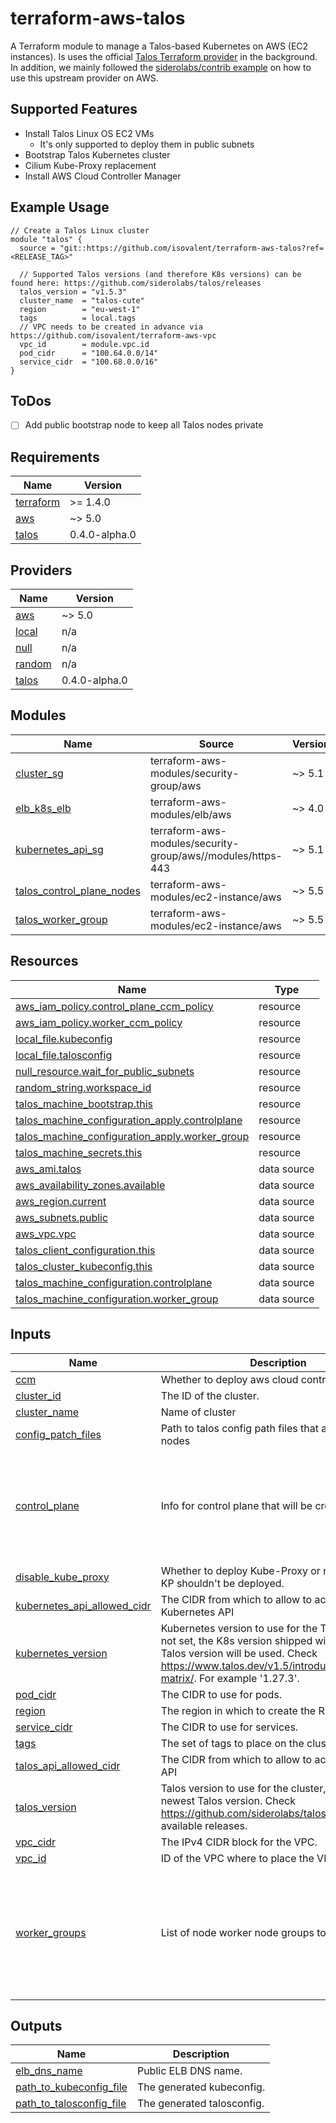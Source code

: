 # terraform-aws-talos

A Terraform module to manage a Talos-based Kubernetes on AWS (EC2 instances). Is uses the official [Talos Terraform provider](https://github.com/siderolabs/terraform-provider-talos) in the background. In addition, we mainly followed the [siderolabs/contrib example](https://github.com/siderolabs/contrib/tree/main/examples/terraform/aws) on how to use this upstream provider on AWS.

## Supported Features

- Install Talos Linux OS EC2 VMs
  - It's only supported to deploy them in public subnets
- Bootstrap Talos Kubernetes cluster
- Cilium Kube-Proxy replacement
- Install AWS Cloud Controller Manager

## Example Usage
```
// Create a Talos Linux cluster
module "talos" {
  source = "git::https://github.com/isovalent/terraform-aws-talos?ref=<RELEASE_TAG>"

  // Supported Talos versions (and therefore K8s versions) can be found here: https://github.com/siderolabs/talos/releases
  talos_version = "v1.5.3"
  cluster_name  = "talos-cute"
  region        = "eu-west-1"
  tags          = local.tags
  // VPC needs to be created in advance via https://github.com/isovalent/terraform-aws-vpc
  vpc_id        = module.vpc.id
  pod_cidr      = "100.64.0.0/14"
  service_cidr  = "100.68.0.0/16"
}
```

## ToDos
- [ ] Add public bootstrap node to keep all Talos nodes private

<!-- BEGIN_TF_DOCS -->
## Requirements

| Name | Version |
|------|---------|
| <a name="requirement_terraform"></a> [terraform](#requirement\_terraform) | >= 1.4.0 |
| <a name="requirement_aws"></a> [aws](#requirement\_aws) | ~> 5.0 |
| <a name="requirement_talos"></a> [talos](#requirement\_talos) | 0.4.0-alpha.0 |

## Providers

| Name | Version |
|------|---------|
| <a name="provider_aws"></a> [aws](#provider\_aws) | ~> 5.0 |
| <a name="provider_local"></a> [local](#provider\_local) | n/a |
| <a name="provider_null"></a> [null](#provider\_null) | n/a |
| <a name="provider_random"></a> [random](#provider\_random) | n/a |
| <a name="provider_talos"></a> [talos](#provider\_talos) | 0.4.0-alpha.0 |

## Modules

| Name | Source | Version |
|------|--------|---------|
| <a name="module_cluster_sg"></a> [cluster\_sg](#module\_cluster\_sg) | terraform-aws-modules/security-group/aws | ~> 5.1 |
| <a name="module_elb_k8s_elb"></a> [elb\_k8s\_elb](#module\_elb\_k8s\_elb) | terraform-aws-modules/elb/aws | ~> 4.0 |
| <a name="module_kubernetes_api_sg"></a> [kubernetes\_api\_sg](#module\_kubernetes\_api\_sg) | terraform-aws-modules/security-group/aws//modules/https-443 | ~> 5.1 |
| <a name="module_talos_control_plane_nodes"></a> [talos\_control\_plane\_nodes](#module\_talos\_control\_plane\_nodes) | terraform-aws-modules/ec2-instance/aws | ~> 5.5 |
| <a name="module_talos_worker_group"></a> [talos\_worker\_group](#module\_talos\_worker\_group) | terraform-aws-modules/ec2-instance/aws | ~> 5.5 |

## Resources

| Name | Type |
|------|------|
| [aws_iam_policy.control_plane_ccm_policy](https://registry.terraform.io/providers/hashicorp/aws/latest/docs/resources/iam_policy) | resource |
| [aws_iam_policy.worker_ccm_policy](https://registry.terraform.io/providers/hashicorp/aws/latest/docs/resources/iam_policy) | resource |
| [local_file.kubeconfig](https://registry.terraform.io/providers/hashicorp/local/latest/docs/resources/file) | resource |
| [local_file.talosconfig](https://registry.terraform.io/providers/hashicorp/local/latest/docs/resources/file) | resource |
| [null_resource.wait_for_public_subnets](https://registry.terraform.io/providers/hashicorp/null/latest/docs/resources/resource) | resource |
| [random_string.workspace_id](https://registry.terraform.io/providers/hashicorp/random/latest/docs/resources/string) | resource |
| [talos_machine_bootstrap.this](https://registry.terraform.io/providers/siderolabs/talos/0.4.0-alpha.0/docs/resources/machine_bootstrap) | resource |
| [talos_machine_configuration_apply.controlplane](https://registry.terraform.io/providers/siderolabs/talos/0.4.0-alpha.0/docs/resources/machine_configuration_apply) | resource |
| [talos_machine_configuration_apply.worker_group](https://registry.terraform.io/providers/siderolabs/talos/0.4.0-alpha.0/docs/resources/machine_configuration_apply) | resource |
| [talos_machine_secrets.this](https://registry.terraform.io/providers/siderolabs/talos/0.4.0-alpha.0/docs/resources/machine_secrets) | resource |
| [aws_ami.talos](https://registry.terraform.io/providers/hashicorp/aws/latest/docs/data-sources/ami) | data source |
| [aws_availability_zones.available](https://registry.terraform.io/providers/hashicorp/aws/latest/docs/data-sources/availability_zones) | data source |
| [aws_region.current](https://registry.terraform.io/providers/hashicorp/aws/latest/docs/data-sources/region) | data source |
| [aws_subnets.public](https://registry.terraform.io/providers/hashicorp/aws/latest/docs/data-sources/subnets) | data source |
| [aws_vpc.vpc](https://registry.terraform.io/providers/hashicorp/aws/latest/docs/data-sources/vpc) | data source |
| [talos_client_configuration.this](https://registry.terraform.io/providers/siderolabs/talos/0.4.0-alpha.0/docs/data-sources/client_configuration) | data source |
| [talos_cluster_kubeconfig.this](https://registry.terraform.io/providers/siderolabs/talos/0.4.0-alpha.0/docs/data-sources/cluster_kubeconfig) | data source |
| [talos_machine_configuration.controlplane](https://registry.terraform.io/providers/siderolabs/talos/0.4.0-alpha.0/docs/data-sources/machine_configuration) | data source |
| [talos_machine_configuration.worker_group](https://registry.terraform.io/providers/siderolabs/talos/0.4.0-alpha.0/docs/data-sources/machine_configuration) | data source |

## Inputs

| Name | Description | Type | Default | Required |
|------|-------------|------|---------|:--------:|
| <a name="input_ccm"></a> [ccm](#input\_ccm) | Whether to deploy aws cloud controller manager | `bool` | `false` | no |
| <a name="input_cluster_id"></a> [cluster\_id](#input\_cluster\_id) | The ID of the cluster. | `number` | `"1"` | no |
| <a name="input_cluster_name"></a> [cluster\_name](#input\_cluster\_name) | Name of cluster | `string` | n/a | yes |
| <a name="input_config_patch_files"></a> [config\_patch\_files](#input\_config\_patch\_files) | Path to talos config path files that applies to all nodes | `list(string)` | `[]` | no |
| <a name="input_control_plane"></a> [control\_plane](#input\_control\_plane) | Info for control plane that will be created | <pre>object({<br>    instance_type      = optional(string, "m5.large")<br>    ami_id             = optional(string, null)<br>    num_instances      = optional(number, 3)<br>    config_patch_files = optional(list(string), [])<br>    tags               = optional(map(string), {})<br>  })</pre> | `{}` | no |
| <a name="input_disable_kube_proxy"></a> [disable\_kube\_proxy](#input\_disable\_kube\_proxy) | Whether to deploy Kube-Proxy or not. By default, KP shouldn't be deployed. | `bool` | `true` | no |
| <a name="input_kubernetes_api_allowed_cidr"></a> [kubernetes\_api\_allowed\_cidr](#input\_kubernetes\_api\_allowed\_cidr) | The CIDR from which to allow to access the Kubernetes API | `string` | `"0.0.0.0/0"` | no |
| <a name="input_kubernetes_version"></a> [kubernetes\_version](#input\_kubernetes\_version) | Kubernetes version to use for the Talos cluster, if not set, the K8s version shipped with the selected Talos version will be used. Check https://www.talos.dev/v1.5/introduction/support-matrix/. For example '1.27.3'. | `string` | `""` | no |
| <a name="input_pod_cidr"></a> [pod\_cidr](#input\_pod\_cidr) | The CIDR to use for pods. | `string` | `"100.64.0.0/14"` | no |
| <a name="input_region"></a> [region](#input\_region) | The region in which to create the RKE2 cluster. | `string` | n/a | yes |
| <a name="input_service_cidr"></a> [service\_cidr](#input\_service\_cidr) | The CIDR to use for services. | `string` | `"100.68.0.0/16"` | no |
| <a name="input_tags"></a> [tags](#input\_tags) | The set of tags to place on the cluster. | `map(string)` | n/a | yes |
| <a name="input_talos_api_allowed_cidr"></a> [talos\_api\_allowed\_cidr](#input\_talos\_api\_allowed\_cidr) | The CIDR from which to allow to access the Talos API | `string` | `"0.0.0.0/0"` | no |
| <a name="input_talos_version"></a> [talos\_version](#input\_talos\_version) | Talos version to use for the cluster, if not set, the newest Talos version. Check https://github.com/siderolabs/talos/releases for available releases. | `string` | `"v1.5.3"` | no |
| <a name="input_vpc_cidr"></a> [vpc\_cidr](#input\_vpc\_cidr) | The IPv4 CIDR block for the VPC. | `string` | `"10.0.0.0/16"` | no |
| <a name="input_vpc_id"></a> [vpc\_id](#input\_vpc\_id) | ID of the VPC where to place the VMs. | `string` | n/a | yes |
| <a name="input_worker_groups"></a> [worker\_groups](#input\_worker\_groups) | List of node worker node groups to create | <pre>list(object({<br>    name               = string<br>    instance_type      = optional(string, "m5.large")<br>    ami_id             = optional(string, null)<br>    num_instances      = optional(number, 2)<br>    config_patch_files = optional(list(string), [])<br>    tags               = optional(map(string), {})<br>  }))</pre> | <pre>[<br>  {<br>    "name": "default"<br>  }<br>]</pre> | no |

## Outputs

| Name | Description |
|------|-------------|
| <a name="output_elb_dns_name"></a> [elb\_dns\_name](#output\_elb\_dns\_name) | Public ELB DNS name. |
| <a name="output_path_to_kubeconfig_file"></a> [path\_to\_kubeconfig\_file](#output\_path\_to\_kubeconfig\_file) | The generated kubeconfig. |
| <a name="output_path_to_talosconfig_file"></a> [path\_to\_talosconfig\_file](#output\_path\_to\_talosconfig\_file) | The generated talosconfig. |
<!-- END_TF_DOCS -->